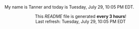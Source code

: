My name is Tanner and today is Tuesday, July 29, 10:05 PM EDT.

<p align="center">This <i>README</i> file is generated <b>every 3 hours</b>!</br>Last refresh: Tuesday, July 29, 10:05 PM EDT<br /></p>
